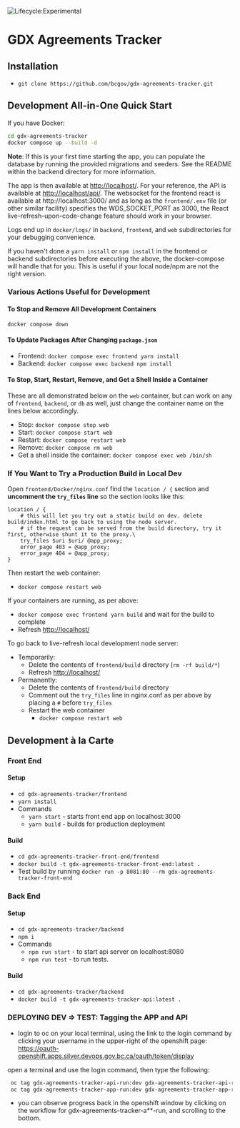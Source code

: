 ![Lifecycle:Experimental](https://img.shields.io/badge/Lifecycle-Experimental-339999)

# GDX Agreements Tracker

## Installation
* ```git clone https://github.com/bcgov/gdx-agreements-tracker.git```

## Development All-in-One Quick Start
If you have Docker:
```bash
cd gdx-agreements-tracker
docker compose up --build -d
```

**Note**: If this is your first time starting the app, you can populate the database by running the provided migrations and seeders. See the README within the backend directory for more information.

The app is then available at [http://localhost/](http://localhost/). For your reference, the API is available at [http://localhost/api/](http://localhost/api/). The websocket for the frontend react is available at http://localhost:3000/ and as long as the `frontend/.env` file (or other similar facility) specifies the WDS_SOCKET_PORT as 3000, the React live-refresh-upon-code-change feature should work in your browser.

Logs end up in `docker/logs/` in `backend`, `frontend`, and `web` subdirectories for your debugging convenience.

If you haven't done a `yarn install` or `npm install` in the frontend or backend subdirectories before executing the above, the docker-compose will handle that for you. This is useful if your local node/npm are not the right version.

### Various Actions Useful for Development
#### To Stop and Remove All Development Containers
`docker compose down`

#### To Update Packages After Changing `package.json`
* Frontend: `docker compose exec frontend yarn install`
* Backend: `docker compose exec backend npm install`

#### To Stop, Start, Restart, Remove, and Get a Shell Inside a Container
These are all demonstrated below on the `web` container, but can work on any of `frontend`, `backend`, or `db` as well, just change the container name on the lines below accordingly.
* Stop: `docker compose stop web`
* Start: `docker compose start web`
* Restart: `docker compose restart web`
* Remove: `docker compose rm web`
* Get a shell inside the container: `docker compose exec web /bin/sh`

### If You Want to Try a Production Build in Local Dev
Open `frontend/Docker/nginx.conf` find the `location / {` section and **uncomment the `try_files` line** so the section looks like this:
```
location / {
    # this will let you try out a static build on dev. delete build/index.html to go back to using the node server.
    # if the request can be served from the build directory, try it first, otherwise shunt it to the proxy.\
    try_files $uri $uri/ @app_proxy;
    error_page 403 = @app_proxy;
    error_page 404 = @app_proxy;
}
```
Then restart the web container:
* `docker compose restart web`

If your containers are running, as per above:

* `docker compose exec frontend yarn build` and wait for the build to complete
* Refresh [http://localhost/](http://localhost/)

To go back to live-refresh local development node server:
* Temporarily:
  * Delete the contents of `frontend/build` directory (`rm -rf build/*`)
  * Refresh [http://localhost/](http://localhost/)
* Permanently:
  * Delete the contents of `frontend/build` directory
  * Comment out the `try_files` line in nginx.conf as per above by placing a `#` before `try_files`
  * Restart the web container
    * `docker compose restart web`

## Development à la Carte

### Front End

#### Setup
* ```cd gdx-agreements-tracker/frontend```
* ```yarn install```
* Commands
    * ```yarn start``` - starts front end app on localhost:3000
    * ```yarn build``` - builds for production deployment

#### Build
* ```cd gdx-agreements-tracker-front-end/frontend```
* ```docker build -t gdx-agreements-tracker-front-end:latest .```
* Test build by running ```docker run -p 8081:80 --rm gdx-agreements-tracker-front-end```


### Back End

#### Setup
* ```cd gdx-agreements-tracker/backend```
* ```npm i```
* Commands
  * ```npm run start``` - to start api server on localhost:8080
  * ```npm run test``` - to run tests.

#### Build
* ```cd gdx-agreements-tracker/backend```
* ```docker build -t gdx-agreements-tracker-api:latest .```

### DEPLOYING DEV => TEST:  Tagging the APP and API

* login to oc on your local terminal, using the link to the login command by clicking your username in the upper-right of the openshift page: <https://oauth-openshift.apps.silver.devops.gov.bc.ca/oauth/token/display>

open a terminal and use the login command, then type the following:

```bash
 oc tag gdx-agreements-tracker-api-run:dev gdx-agreements-tracker-api-run:test
 oc tag gdx-agreements-tracker-app-run:dev gdx-agreements-tracker-app-run:test
```

* you can observe progress back in the openshift window by clicking on the workflow for gdx-agreements-tracker-a**-run, and scrolling to the bottom.
